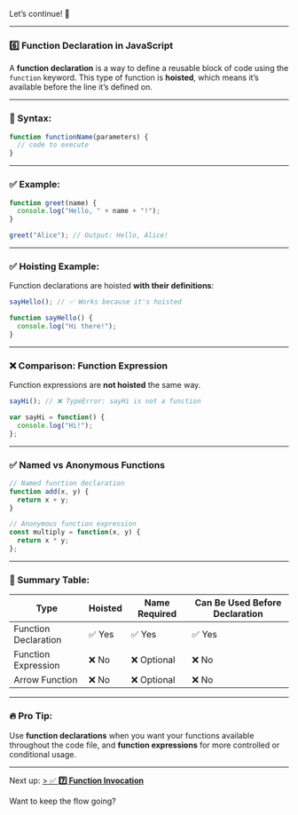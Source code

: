 Let’s continue! 🚀

---

### 6️⃣ **Function Declaration in JavaScript**

A **function declaration** is a way to define a reusable block of code using the `function` keyword. This type of function is **hoisted**, which means it’s available before the line it’s defined on.

---

### 📌 Syntax:
```javascript
function functionName(parameters) {
  // code to execute
}
```

---

### ✅ Example:
```javascript
function greet(name) {
  console.log("Hello, " + name + "!");
}

greet("Alice"); // Output: Hello, Alice!
```

---

### ✅ Hoisting Example:
Function declarations are hoisted **with their definitions**:

```javascript
sayHello(); // ✅ Works because it's hoisted

function sayHello() {
  console.log("Hi there!");
}
```

---

### ❌ Comparison: Function Expression
Function expressions are **not hoisted** the same way.

```javascript
sayHi(); // ❌ TypeError: sayHi is not a function

var sayHi = function() {
  console.log("Hi!");
};
```

---

### ✅ Named vs Anonymous Functions
```javascript
// Named function declaration
function add(x, y) {
  return x + y;
}

// Anonymous function expression
const multiply = function(x, y) {
  return x * y;
};
```

---

### 🔁 Summary Table:

| Type                   | Hoisted | Name Required | Can Be Used Before Declaration |
|------------------------|---------|---------------|-------------------------------|
| Function Declaration   | ✅ Yes  | ✅ Yes         | ✅ Yes                        |
| Function Expression    | ❌ No   | ❌ Optional    | ❌ No                         |
| Arrow Function         | ❌ No   | ❌ Optional    | ❌ No                         |

---

### 🔥 Pro Tip:
Use **function declarations** when you want your functions available throughout the code file, and **function expressions** for more controlled or conditional usage.

---

Next up:
[> ✅ **7️⃣ Function Invocation**](../Function-Invocation/README.md)

Want to keep the flow going?